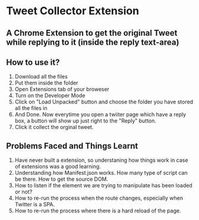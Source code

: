 # Tweet Collector Extension
## A Chrome Extension to get the original Tweet while replying to it (inside the reply text-area)
## How to use it?

1. Download all the files
2. Put them inside the folder
3. Open Extensions tab of your broweser
4. Turn on the Developer Mode
5. Click on "Load Unpacked" button and choose the folder you have stored all the files in
6. And Done. Now everytime you open a twiiter page which have a reply box, a button will show up just right to the "Reply" button.
7. Click it collect the orginal tweet.

## Problems Faced and Things Learnt
1. Have never built a extension, so understaning how things work in case of extensions was a good learning.
2. Understanding how Manifest.json works. How many type of script can be there. How to get the source DOM.
3. How to listen if the element we are trying to manipulate has been loaded or not?
4. How to re-run the process when the route changes, especially when Twitter is a SPA.
5. How to re-run the process where there is a hard reload of the page.